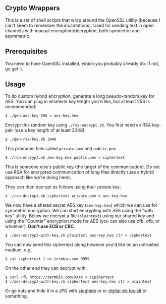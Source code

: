 ## Crypto Wrappers

This is a set of shell scripts that wrap around the OpenSSL utility (because
I can't seem to remember the incantations). Used for sending text in open channels with manual encryption/decryption,
both symmetric and asymmetric.

## Prerequisites

You need to have OpenSSL installed, which you probably already do. If not, go get it.

## Usage

To do custom hybrid encryption, generate a long pseudo-random key for AES. You can plug in whatever key length you'd like,
but at least 256 is recommended:

```
$ ./gen-aes-key 256 > aes-key.hex
```

Encrypt this random key using `./rsa-encrypt.sh`. You first need an RSA key-pair (use a key length of at least 2048):

```
$ ./gen-rsa-key.sh 2048
```

This produces files called `private.pem` and `public.pem`. 

```
$ ./rsa-encrypt.sh aes-key.hex public.pem > ciphertext
```

This is someone else's public key (the target of the communication). Do not use RSA for encrypted communication
of long files directly (use a hybrid approach like we're doing here).

They can then decrypt as follows using their private key:

```
$ ./rsa-decrypt.sh ciphertext private.pem > aes-key.hex
```

We now have a shared secret AES key (`aes-key.hex`) which we can use for symmetric encryption. 
We can start encrypting with AES using the "with key" utility. Below we encrypt a file (`plaintext`)
using our shared key and using the "Counter" encryption mode for AES (you can also use cfb, ofb, or whatever). **Don't
use ECB or CBC**.

```
$ ./aes-encrypt-with-key.sh plaintext aes-key.hex ctr > ciphertext
```

You can now send this ciphertext along however you'd like on an untrusted medium,
e.g. 

```
$ cat ciphertext | nc termbin.com 9999
````

On the other end they can decrypt with:

``` 
$ curl -fL https://termbin.com/XXXX > cipihertext
$ ./aes-decrypt-with-key.sh ciphertext aes-key.hex ctr > plaintext
```

Or go nuts and hide it in a JPG with [steghide](http://steghide.sourceforge.net/) or or [digital ink toolkit](http://diit.sourceforge.net/index.html) or something. 
